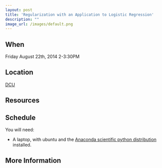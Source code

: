 ```yaml
---
layout: post
title: 'Regularization with an Application to Logistic Regression'
description: ""
image_url: /images/default.png
---
```


## When
Friday August 22th, 2014 2-3:30PM

## Location
[ DCU ]( http://dcu.ie)

## Resources

## Schedule

You will need:
 - A laptop, with ubuntu and the [Anaconda scientific python distribution](https://store.continuum.io/cshop/anaconda/) installed. 

## More Information 
<!---
[ Google Group ](https://groups.google.com/group/dublinjs)  
[ Twitter ](http://twitter.com/#!/dublinjs)
[ Meetup ](http://www.meetup.com/DublinJS/)
-->
